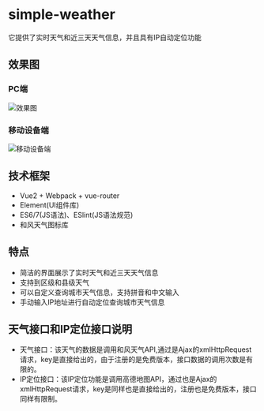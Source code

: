 # simple-weather
它提供了实时天气和近三天天气信息，并且具有IP自动定位功能

## 效果图
### PC端
![效果图](http://pdi3m4use.bkt.clouddn.com/weathercard.png)
### 移动设备端
![移动设备端](http://pdi3m4use.bkt.clouddn.com/weatherapp.png)
## 技术框架
* Vue2 + Webpack + vue-router 
* Element(UI组件库)
* ES6/7(JS语法)、ESlint(JS语法规范)
* 和风天气图标库
## 特点
* 简洁的界面展示了实时天气和近三天天气信息
* 支持到区级和县级天气
* 可以自定义查询城市天气信息，支持拼音和中文输入
* 手动输入IP地址进行自动定位查询城市天气信息

## 天气接口和IP定位接口说明
* 天气接口：该天气的数据是调用和风天气API,通过是Ajax的xmlHttpRequest请求，key是直接给出的，由于注册的是免费版本，接口数据的调用次数是有限的。
* IP定位接口：该IP定位功能是调用高德地图API，通过也是Ajax的xmlHttpRequest请求，key是同样也是直接给出的，注册也是免费版本，接口同样有限制。
